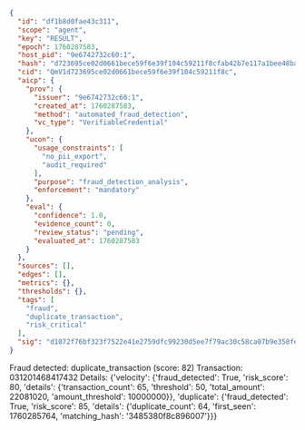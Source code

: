 ```json
{
  "id": "df1b8d0fae43c311",
  "scope": "agent",
  "key": "RESULT",
  "epoch": 1760287583,
  "host_pid": "9e6742732c60:1",
  "hash": "d723695ce02d0661bece59f6e39f104c59211f8cfab42b7e117a1bee48ba28eb",
  "cid": "QmV1d723695ce02d0661bece59f6e39f104c59211f8c",
  "aicp": {
    "prov": {
      "issuer": "9e6742732c60:1",
      "created_at": 1760287583,
      "method": "automated_fraud_detection",
      "vc_type": "VerifiableCredential"
    },
    "ucon": {
      "usage_constraints": [
        "no_pii_export",
        "audit_required"
      ],
      "purpose": "fraud_detection_analysis",
      "enforcement": "mandatory"
    },
    "eval": {
      "confidence": 1.0,
      "evidence_count": 0,
      "review_status": "pending",
      "evaluated_at": 1760287583
    }
  },
  "sources": [],
  "edges": [],
  "metrics": {},
  "thresholds": {},
  "tags": [
    "fraud",
    "duplicate_transaction",
    "risk_critical"
  ],
  "sig": "d1072f76bf323f7522e41e2759dfc99230d5ee7f79ac30c58ca07b9e358fe718"
}
```

Fraud detected: duplicate_transaction (score: 82)
Transaction: 031201468417432
Details: {'velocity': {'fraud_detected': True, 'risk_score': 80, 'details': {'transaction_count': 65, 'threshold': 50, 'total_amount': 22081020, 'amount_threshold': 10000000}}, 'duplicate': {'fraud_detected': True, 'risk_score': 85, 'details': {'duplicate_count': 64, 'first_seen': 1760285764, 'matching_hash': '3485380f8c896007'}}}